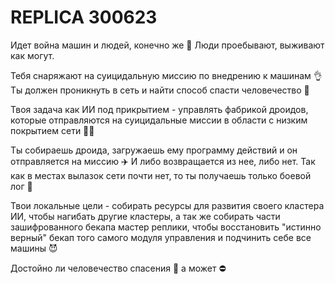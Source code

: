 # REPLICA 300623

Идет война машин и людей, конечно же 👹 Люди проебывают, выживают как могут.

Тебя снаряжают на суицидальную миссию по внедрению к машинам 👌 Ты должен проникнуть в сеть и найти способ спасти человечество 💪

Твоя задача как ИИ под прикрытием - управлять фабрикой дроидов, которые отправляются на суицидальные миссии в области с низким покрытием сети 🏃‍♂️ 

Ты собираешь дроида, загружаешь ему программу действий и он отправляется на миссию ✈️ И либо возвращается из нее, либо нет. Так как в местах вылазок сети почти нет, то ты получаешь только боевой лог 📕 

Твои локальные цели - собирать ресурсы для развития своего кластера ИИ, чтобы нагибать другие кластеры, а так же собирать части зашифрованного бекапа мастер реплики, чтобы восстановить "истинно верный" бекап того самого модуля управления и подчинить себе все машины 😈

Достойно ли человечество спасения 🤔 а может ⛔️
